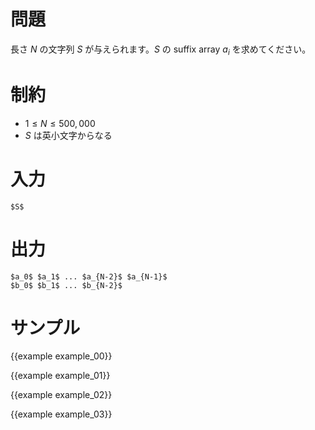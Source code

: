 問題
=========

長さ $N$ の文字列 $S$ が与えられます。$S$ の suffix array $a_i$ を求めてください。


制約
=========

- $1 \leq N \leq 500,000$
- $S$ は英小文字からなる


入力
=========

```
$S$
```

出力
=========

```
$a_0$ $a_1$ ... $a_{N-2}$ $a_{N-1}$
$b_0$ $b_1$ ... $b_{N-2}$
```

サンプル
=========

{{example example_00}}

{{example example_01}}

{{example example_02}}

{{example example_03}}
